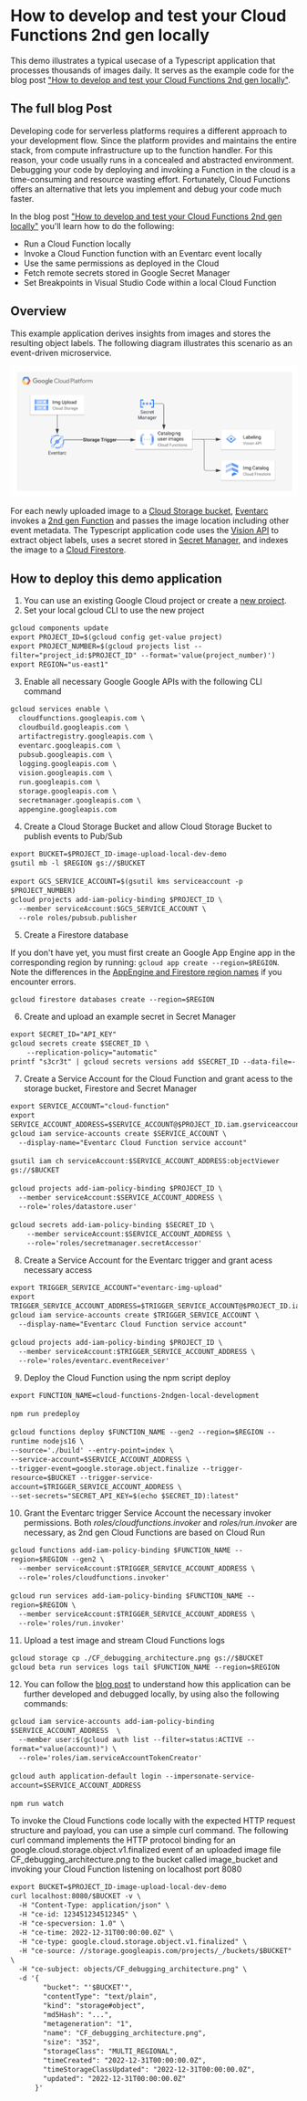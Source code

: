 # How to develop and test your Cloud Functions 2nd gen locally

This demo illustrates a typical usecase of a Typescript application that processes thousands of images daily. It serves as the example code for the blog post ["How to develop and test your Cloud Functions 2nd gen locally"](https://cloud.google.com/blog/topics/developers-practitioners/how-to-develop-and-test-your-cloud-functions-locally).

## The full blog Post
Developing code for serverless platforms requires a different approach to your development flow. Since the platform provides and maintains the entire stack, from compute infrastructure up to the function handler. For this reason, your code usually runs in a concealed and abstracted environment. Debugging your code by deploying and invoking a Function in the cloud is a time-consuming and resource wasting effort. Fortunately, Cloud Functions offers an alternative that lets you implement and debug your code much faster.

In the blog post ["How to develop and test your Cloud Functions 2nd gen locally"](https://cloud.google.com/blog/topics/developers-practitioners/how-to-develop-and-test-your-cloud-functions-locally) you'll learn how to do the following:
- Run a Cloud Function locally
- Invoke a Cloud Function function with an Eventarc event locally
- Use the same permissions as deployed in the Cloud
- Fetch remote secrets stored in Google Secret Manager
- Set Breakpoints in Visual Studio Code within a local Cloud Function

## Overview

This example application derives insights from images and stores the resulting object labels. The following diagram illustrates this scenario as an event-driven microservice. 

![example application architecture](./CF_debugging_architecture.png)

For each newly uploaded image to a [Cloud Storage bucket](https://cloud.google.com/storage), [Eventarc](https://cloud.google.com/eventarc) invokes a [2nd gen Function](https://cloud.google.com/functions) and passes the image location including other event metadata. The Typescript application code uses the [Vision API](https://cloud.google.com/vision) to extract object labels, uses a secret stored in [Secret Manager](https://cloud.google.com/secret-manager), and indexes the image to a [Cloud Firestore](https://cloud.google.com/firestore).

## How to deploy this demo application 

1. You can use an existing Google Cloud project or create a [ new project](https://cloud.google.com/resource-manager/docs/creating-managing-projects).
2. Set your local gcloud CLI to use the new project

```
gcloud components update
export PROJECT_ID=$(gcloud config get-value project)
export PROJECT_NUMBER=$(gcloud projects list --filter="project_id:$PROJECT_ID" --format='value(project_number)')
export REGION="us-east1"
```

3. Enable all necessary Google Google APIs with the following CLI command
```
gcloud services enable \
  cloudfunctions.googleapis.com \
  cloudbuild.googleapis.com \
  artifactregistry.googleapis.com \
  eventarc.googleapis.com \
  pubsub.googleapis.com \
  logging.googleapis.com \
  vision.googleapis.com \
  run.googleapis.com \
  storage.googleapis.com \
  secretmanager.googleapis.com \
  appengine.googleapis.com 
```

4. Create a Cloud Storage Bucket and allow Cloud Storage Bucket to publish events to Pub/Sub

```
export BUCKET=$PROJECT_ID-image-upload-local-dev-demo
gsutil mb -l $REGION gs://$BUCKET

export GCS_SERVICE_ACCOUNT=$(gsutil kms serviceaccount -p $PROJECT_NUMBER)
gcloud projects add-iam-policy-binding $PROJECT_ID \
  --member serviceAccount:$GCS_SERVICE_ACCOUNT \
  --role roles/pubsub.publisher
```

5. Create a Firestore database 

If you don't have yet, you must first create an Google App Engine app in the corresponding region by running: `gcloud app create --region=$REGION`. Note the differences in the [AppEngine and Firestore region names](https://cloud.google.com/appengine/docs/standard/locations#cloud-firestore-location) if you encounter errors.

```
gcloud firestore databases create --region=$REGION
```

6. Create and upload an example secret in Secret Manager

```
export SECRET_ID="API_KEY"
gcloud secrets create $SECRET_ID \
    --replication-policy="automatic"
printf "s3cr3t" | gcloud secrets versions add $SECRET_ID --data-file=-
```

7. Create a Service Account for the Cloud Function and grant acess to the storage bucket, Firestore and Secret Manager

```
export SERVICE_ACCOUNT="cloud-function"
export SERVICE_ACCOUNT_ADDRESS=$SERVICE_ACCOUNT@$PROJECT_ID.iam.gserviceaccount.com
gcloud iam service-accounts create $SERVICE_ACCOUNT \
  --display-name="Eventarc Cloud Function service account"

gsutil iam ch serviceAccount:$SERVICE_ACCOUNT_ADDRESS:objectViewer gs://$BUCKET

gcloud projects add-iam-policy-binding $PROJECT_ID \
  --member serviceAccount:$SERVICE_ACCOUNT_ADDRESS \
  --role='roles/datastore.user'

gcloud secrets add-iam-policy-binding $SECRET_ID \
    --member serviceAccount:$SERVICE_ACCOUNT_ADDRESS \
    --role='roles/secretmanager.secretAccessor'
```

8. Create a Service Account for the Eventarc trigger and grant acess necessary access

```
export TRIGGER_SERVICE_ACCOUNT="eventarc-img-upload"
export TRIGGER_SERVICE_ACCOUNT_ADDRESS=$TRIGGER_SERVICE_ACCOUNT@$PROJECT_ID.iam.gserviceaccount.com
gcloud iam service-accounts create $TRIGGER_SERVICE_ACCOUNT \
  --display-name="Eventarc Cloud Function service account"

gcloud projects add-iam-policy-binding $PROJECT_ID \
  --member serviceAccount:$TRIGGER_SERVICE_ACCOUNT_ADDRESS \
  --role='roles/eventarc.eventReceiver'
```

9. Deploy the Cloud Function using the npm script deploy

```
export FUNCTION_NAME=cloud-functions-2ndgen-local-development

npm run predeploy

gcloud functions deploy $FUNCTION_NAME --gen2 --region=$REGION --runtime nodejs16 \
--source='./build' --entry-point=index \
--service-account=$SERVICE_ACCOUNT_ADDRESS \
--trigger-event=google.storage.object.finalize --trigger-resource=$BUCKET --trigger-service-account=$TRIGGER_SERVICE_ACCOUNT_ADDRESS \
--set-secrets="SECRET_API_KEY=$(echo $SECRET_ID):latest"
```

10. Grant the Eventarc trigger Service Account the necessary invoker permissions. Both _roles/cloudfunctions.invoker_ and _roles/run.invoker_ are necessary, as 2nd gen Cloud Functions are based on Cloud Run

```
gcloud functions add-iam-policy-binding $FUNCTION_NAME --region=$REGION --gen2 \
  --member serviceAccount:$TRIGGER_SERVICE_ACCOUNT_ADDRESS \
  --role='roles/cloudfunctions.invoker' 

gcloud run services add-iam-policy-binding $FUNCTION_NAME --region=$REGION \
  --member serviceAccount:$TRIGGER_SERVICE_ACCOUNT_ADDRESS \
  --role='roles/run.invoker'
```

11. Upload a test image and stream Cloud Functions logs

```
gcloud storage cp ./CF_debugging_architecture.png gs://$BUCKET
gcloud beta run services logs tail $FUNCTION_NAME --region=$REGION
```

12. You can follow the [blog post](https://cloud.google.com/blog/topics/developers-practitioners/how-to-develop-and-test-your-cloud-functions-locally) to understand how this application can be further developed and debugged locally, by using also the following commands:
```
gcloud iam service-accounts add-iam-policy-binding $SERVICE_ACCOUNT_ADDRESS  \
  --member user:$(gcloud auth list --filter=status:ACTIVE --format="value(account)") \
  --role='roles/iam.serviceAccountTokenCreator'

gcloud auth application-default login --impersonate-service-account=$SERVICE_ACCOUNT_ADDRESS

npm run watch
```

To invoke the Cloud Functions code locally with the expected HTTP request structure and payload, you can use a simple curl command. The following curl command implements the HTTP protocol binding for an google.cloud.storage.object.v1.finalized event of an uploaded image file CF_debugging_architecture.png to the bucket called image_bucket and invoking your Cloud Function listening on localhost port 8080

```
export BUCKET=$PROJECT_ID-image-upload-local-dev-demo
curl localhost:8080/$BUCKET -v \
  -H "Content-Type: application/json" \
  -H "ce-id: 123451234512345" \
  -H "ce-specversion: 1.0" \
  -H "ce-time: 2022-12-31T00:00:00.0Z" \
  -H "ce-type: google.cloud.storage.object.v1.finalized" \
  -H "ce-source: //storage.googleapis.com/projects/_/buckets/$BUCKET" \
  -H "ce-subject: objects/CF_debugging_architecture.png" \
  -d '{
        "bucket": "'$BUCKET'",
        "contentType": "text/plain",
        "kind": "storage#object",
        "md5Hash": "...",
        "metageneration": "1",
        "name": "CF_debugging_architecture.png",
        "size": "352",
        "storageClass": "MULTI_REGIONAL",
        "timeCreated": "2022-12-31T00:00:00.0Z",
        "timeStorageClassUpdated": "2022-12-31T00:00:00.0Z",
        "updated": "2022-12-31T00:00:00.0Z"
      }'
```

